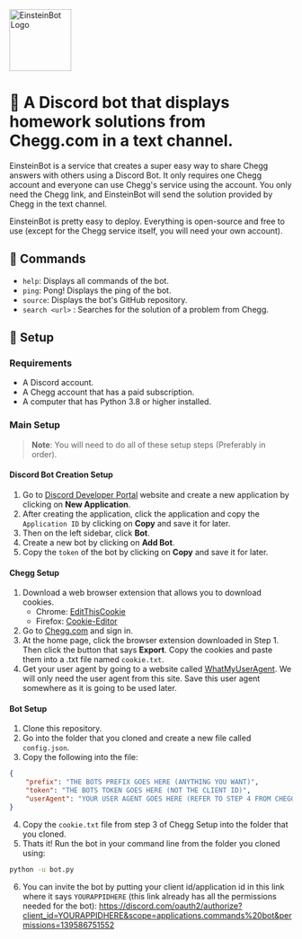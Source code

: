 <img src="https://github.com/DouglasTaylorSupportGroup/EinsteinBot/blob/master/banner.png" alt="EinsteinBot Logo" height="110" />

# 🤖 A Discord bot that displays homework solutions from Chegg.com in a text channel.

EinsteinBot is a service that creates a super easy way to share Chegg answers with others using a Discord Bot. It only requires one Chegg account and everyone can use Chegg's service using the account. You only need the Chegg link, and EinsteinBot will send the solution provided by Chegg in the text channel.

EinsteinBot is pretty easy to deploy. Everything is open-source and free to use (except for the Chegg service itself, you will need your own account).

## 📝 Commands

- `help`: Displays all commands of the bot.
- `ping`: Pong! Displays the ping of the bot.
- `source`: Displays the bot's GitHub repository.
- `search <url>` : Searches for the solution of a problem from Chegg.

## 🔨 Setup

### Requirements

- A Discord account.
- A Chegg account that has a paid subscription.
- A computer that has Python 3.8 or higher installed.

### Main Setup

> **Note**: You will need to do all of these setup steps (Preferably in order).

#### Discord Bot Creation Setup

1. Go to [Discord Developer Portal](https://discord.com/developers/applications/) website and create a new application by clicking on **New Application**.
2. After creating the application, click the application and copy the `Application ID` by clicking on **Copy** and save it for later.
2. Then on the left sidebar, click **Bot**.
3. Create a new bot by clicking on **Add Bot**.
4. Copy the `token` of the bot by clicking on **Copy** and save it for later.

#### Chegg Setup

1. Download a web browser extension that allows you to download cookies.
    - Chrome: [EditThisCookie](https://chrome.google.com/webstore/detail/editthiscookie/fngmhnnpilhplaeedifhccceomclgfbg)
    - Firefox: [Cookie-Editor](https://addons.mozilla.org/en-US/firefox/addon/cookie-editor/)
2. Go to [Chegg.com](https://www.chegg.com/) and sign in.
3. At the home page, click the browser extension downloaded in Step 1. Then click the button that says **Export**. Copy the cookies and paste them into a .txt file named `cookie.txt`. 
4. Get your user agent by going to a website called [WhatMyUserAgent](https://whatmyuseragent.com/). We will only need the user agent from this site. Save this user agent somewhere as it is going to be used later.

#### Bot Setup

1. Clone this repository.
2. Go into the folder that you cloned and create a new file called `config.json`.
3. Copy the following into the file:
```json
{
    "prefix": "THE BOTS PREFIX GOES HERE (ANYTHING YOU WANT)",
    "token": "THE BOTS TOKEN GOES HERE (NOT THE CLIENT ID)",
    "userAgent": "YOUR USER AGENT GOES HERE (REFER TO STEP 4 FROM CHEGG SETUP)",
}
```
4. Copy the `cookie.txt` file from step 3 of Chegg Setup into the folder that you cloned.
5. Thats it! Run the bot in your command line from the folder you cloned using:
```bash
python -u bot.py
```
6. You can invite the bot by putting your client id/application id in this link where it says `YOURAPPIDHERE` (this link already has all the permissions needed for the bot): https://discord.com/oauth2/authorize?client_id=YOURAPPIDHERE&scope=applications.commands%20bot&permissions=139586751552
